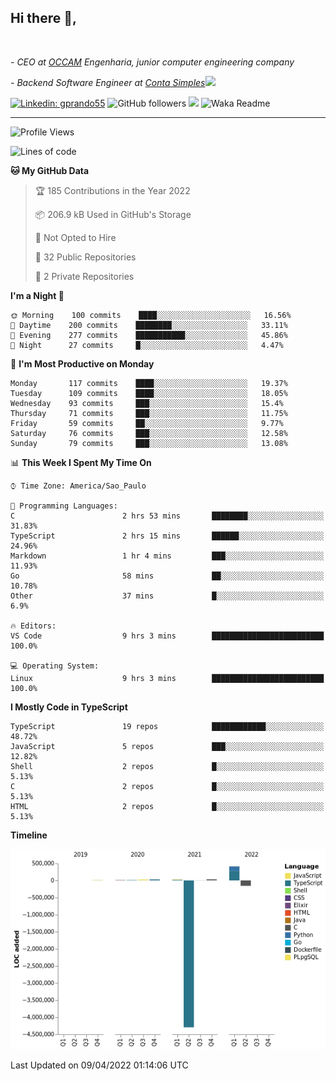 <h2>Hi there  👋,</h2> </br>

<p><em>- CEO at <a href="https://occamengenharia.com/">OCCAM</a> Engenharia, junior computer engineering company
</em></p>

<p><em>- Backend Software Engineer at <a href="https://contasimples.com">Conta Simples</a><img src="https://media.giphy.com/media/WUlplcMpOCEmTGBtBW/giphy.gif" width="30"> 
</em></p>

[![Linkedin: gprando55](https://img.shields.io/badge/-gprando55-blue?style=flat-square&logo=Linkedin&logoColor=white&link=https://www.linkedin.com/in/gprando55/)](https://www.linkedin.com/in/gprando55)
![GitHub followers](https://img.shields.io/github/followers/gprando55?label=Follow&style=social)
![](https://visitor-badge.glitch.me/badge?page_id=gprando55.gprando55)
![Waka Readme](https://github.com/gprando55/gprando55/workflows/Waka%20Readme/badge.svg)

---
<!--START_SECTION:waka-->
![Profile Views](http://img.shields.io/badge/Profile%20Views-14-blue)

![Lines of code](https://img.shields.io/badge/From%20Hello%20World%20I%27ve%20Written--4%20Million%20lines%20of%20code-blue)

**🐱 My GitHub Data** 

> 🏆 185 Contributions in the Year 2022
 > 
> 📦 206.9 kB Used in GitHub's Storage 
 > 
> 🚫 Not Opted to Hire
 > 
> 📜 32 Public Repositories 
 > 
> 🔑 2 Private Repositories  
 > 
**I'm a Night 🦉** 

```text
🌞 Morning    100 commits    ████░░░░░░░░░░░░░░░░░░░░░   16.56% 
🌆 Daytime    200 commits    ████████░░░░░░░░░░░░░░░░░   33.11% 
🌃 Evening    277 commits    ███████████░░░░░░░░░░░░░░   45.86% 
🌙 Night      27 commits     █░░░░░░░░░░░░░░░░░░░░░░░░   4.47%

```
📅 **I'm Most Productive on Monday** 

```text
Monday       117 commits    ████░░░░░░░░░░░░░░░░░░░░░   19.37% 
Tuesday      109 commits    ████░░░░░░░░░░░░░░░░░░░░░   18.05% 
Wednesday    93 commits     ███░░░░░░░░░░░░░░░░░░░░░░   15.4% 
Thursday     71 commits     ███░░░░░░░░░░░░░░░░░░░░░░   11.75% 
Friday       59 commits     ██░░░░░░░░░░░░░░░░░░░░░░░   9.77% 
Saturday     76 commits     ███░░░░░░░░░░░░░░░░░░░░░░   12.58% 
Sunday       79 commits     ███░░░░░░░░░░░░░░░░░░░░░░   13.08%

```


📊 **This Week I Spent My Time On** 

```text
⌚︎ Time Zone: America/Sao_Paulo

💬 Programming Languages: 
C                        2 hrs 53 mins       ████████░░░░░░░░░░░░░░░░░   31.83% 
TypeScript               2 hrs 15 mins       ██████░░░░░░░░░░░░░░░░░░░   24.96% 
Markdown                 1 hr 4 mins         ███░░░░░░░░░░░░░░░░░░░░░░   11.93% 
Go                       58 mins             ██░░░░░░░░░░░░░░░░░░░░░░░   10.78% 
Other                    37 mins             █░░░░░░░░░░░░░░░░░░░░░░░░   6.9%

🔥 Editors: 
VS Code                  9 hrs 3 mins        █████████████████████████   100.0%

💻 Operating System: 
Linux                    9 hrs 3 mins        █████████████████████████   100.0%

```

**I Mostly Code in TypeScript** 

```text
TypeScript               19 repos            ████████████░░░░░░░░░░░░░   48.72% 
JavaScript               5 repos             ███░░░░░░░░░░░░░░░░░░░░░░   12.82% 
Shell                    2 repos             █░░░░░░░░░░░░░░░░░░░░░░░░   5.13% 
C                        2 repos             █░░░░░░░░░░░░░░░░░░░░░░░░   5.13% 
HTML                     2 repos             █░░░░░░░░░░░░░░░░░░░░░░░░   5.13%

```


**Timeline**

![Chart not found](https://raw.githubusercontent.com/gprando55/gprando55/master/charts/bar_graph.png) 


 Last Updated on 09/04/2022 01:14:06 UTC
<!--END_SECTION:waka-->